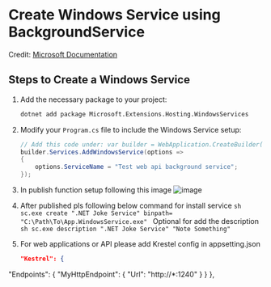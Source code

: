 # Create Windows Service using BackgroundService

Credit: [Microsoft Documentation](https://learn.microsoft.com/en-us/dotnet/core/extensions/windows-service)

## Steps to Create a Windows Service

1. Add the necessary package to your project:
    ```sh
    dotnet add package Microsoft.Extensions.Hosting.WindowsServices
    ```

2. Modify your `Program.cs` file to include the Windows Service setup:

    ```csharp
    // Add this code under: var builder = WebApplication.CreateBuilder(args);
    builder.Services.AddWindowsService(options =>
    {
        options.ServiceName = "Test web api background service";
    });
    ```

3. In publish function setup following this image
        ![image](https://github.com/JirawatChayayan/test_api_service_as_background/assets/51415869/9a6d4021-8ebd-4aa9-bd40-c053830a250b)


4. After published pls following below command for install service
        ```sh
        sc.exe create ".NET Joke Service" binpath= "C:\Path\To\App.WindowsService.exe"
        ```
        Optional for add the description 
        ```sh
        sc.exe description ".NET Joke Service" "Note Something"
        ```

5. For web applications or API please add Krestel config in appsetting.json
    ```json
   "Kestrel": {
 "Endpoints": {
 "MyHttpEndpoint": {
 "Url": "http://*:1240"
 }
 }
 },
```
